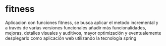 # fitness
Aplicacion con funciones fitness, se busca aplicar el metodo incremental y a través de varias versiones funcionales añadir más funcionalidades, mejoras, detalles visuales y auditivos, mayor optimización y eventualemente desplegarlo como aplicación web utilizando la tecnología spring
